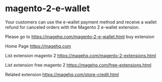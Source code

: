 # magento-2-e-wallet
Your customers can use the e-wallet payment method and receive a wallet refund for canceled orders with the Magento 2 e-wallet extension.

Please go to https://magehq.com/magento-2-e-wallet.html buy extension

Home Page https://magehq.com

List extension magento 2 https://magehq.com/magento-2-extensions.html

List extension free magento 2 https://magehq.com/free-extensions.html

Related extension https://magehq.com/store-credit.html
